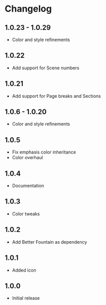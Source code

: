 # Changelog

## 1.0.23 - 1.0.29

- Color and style refinements

## 1.0.22

- Add support for Scene numbers

## 1.0.21

- Add support for Page breaks and Sections

## 1.0.6 - 1.0.20

- Color and style refinements

## 1.0.5

- Fix emphasis color inheritance
- Color overhaul

## 1.0.4

- Documentation

## 1.0.3

- Color tweaks

## 1.0.2

- Add Better Fountain as dependency

## 1.0.1

- Added icon


## 1.0.0

- Initial release
